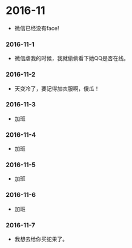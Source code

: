 # 2016-11
* 微信已经没有face!

### 2016-11-1
* 微信虐我的时候，我就偷偷看下她QQ是否在线。

### 2016-11-2
* 天变冷了，要记得加衣服啊，傻瓜！

### 2016-11-3
* 加班

### 2016-11-4
* 加班

### 2016-11-5
* 加班

### 2016-11-6
* 加班

### 2016-11-7
* 我想去给你买蛇果了。
